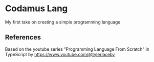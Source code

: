 # Codamus Lang

My first take on creating a simple programming language

## References

Based on the youtube series "Programming Language From Scratch" in TypeScript by https://www.youtube.com/@tylerlaceby
